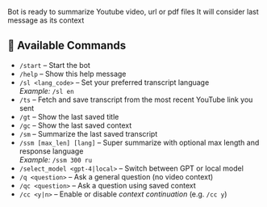 Bot is ready to summarize Youtube video, url or pdf files
It will consider last message as its context

## 🤖 Available Commands

- `/start` – Start the bot  
- `/help` – Show this help message  
- `/sl <lang_code>` – Set your preferred transcript language  
  _Example:_ `/sl en`  
- `/ts` – Fetch and save transcript from the most recent YouTube link you sent  
- `/gt` – Show the last saved title  
- `/gc` – Show the last saved context  
- `/sm` – Summarize the last saved transcript  
- `/ssm [max_len] [lang]` – Super summarize with optional max length and response language  
  _Example:_ `/ssm 300 ru`  
- `/select_model <gpt-4|local>` – Switch between GPT or local model  
- `/q <question>` – Ask a general question (no video context)  
- `/qc <question>` – Ask a question using saved context  
- `/cc <y|n>` –  Enable or disable *context continuation* (e.g. `/cc y`)


